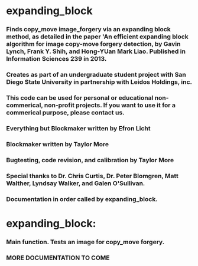# expanding_block

### Finds copy_move image_forgery via an expanding block method, as detailed in the paper 'An efficient expanding block algorithm for image copy-move forgery detection, by Gavin Lynch, Frank Y. Shih, and Hong-YUan Mark Liao. Published in Information Sciences 239 in 2013.

### Creates as part of an undergraduate student project with San Diego State University in partnership with Leidos Holdings, inc.

### This code can be used for personal or educational non-commerical, non-profit projects. If you want to use it for a commerical purpose, please contact us.


### Everything but Blockmaker written by Efron Licht
### Blockmaker written by Taylor More
### Bugtesting, code revision, and calibration by Taylor More
### Special thanks to Dr. Chris Curtis, Dr. Peter Blomgren, Matt Walther, Lyndsay Walker, and Galen O'Sullivan.
### Documentation in order called by expanding_block.
# expanding_block:
### Main function. Tests an image for copy_move forgery.

### MORE DOCUMENTATION TO COME